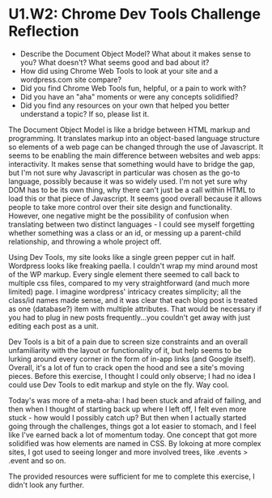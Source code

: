 # U1.W2: Chrome Dev Tools Challenge Reflection

* Describe the Document Object Model? What about it makes sense to you? What doesn't? What seems good and bad about it?
* How did using Chrome Web Tools to look at your site and a wordpress.com site compare?
* Did you find Chrome Web Tools fun, helpful, or a pain to work with?
* Did you have an "aha" moments or were any concepts solidified?
* Did you find any resources on your own that helped you better understand a topic? If so, please list it.

The Document Object Model is like a bridge between HTML markup and programming. It translates markup into an object-based language structure so elements of a web page can be changed through the use of Javascript. It seems to be enabling the main difference between websites and web apps: interactivity. It makes sense that something would have to bridge the gap, but I'm not sure why Javascript in particular was chosen as the go-to language, possibly because it was so widely used. I'm not yet sure why DOM has to be its own thing, why there can't just be a call within HTML to load this or that piece of Javascript. It seems good overall because it allows people to take more control over their site design and functionality. However, one negative might be the possibility of confusion when translating between two distinct languages - I could see myself forgetting whether something was a class or an id, or messing up a parent-child relationship, and throwing a whole project off.

Using Dev Tools, my site looks like a single green pepper cut in half. Wordpress looks like freaking paella. I couldn't wrap my mind around most of the WP markup. Every single element there seemed to call back to multiple css files, compared to my very straightforward (and much more limited) page. I imagine wordpress' intricacy creates simplicity; all the class/id names made sense, and it was clear that each blog post is treated as one (database?) item with multiple attributes. That would be necessary if you had to plug in new posts frequently...you couldn't get away with just editing each post as a unit.

Dev Tools is a bit of a pain due to screen size constraints and an overall unfamiliarity with the layout or functionality of it, but help seems to be lurking around every corner in the form of in-app links (and Google itself). Overall, it's a lot of fun to crack open the hood and see a site's moving pieces. Before this exercise, I thought I could only observe; I had no idea I could use Dev Tools to edit markup and style on the fly. Way cool.

Today's was more of a meta-aha: I had been stuck and afraid of failing, and then when I thought of starting back up where I left off, I felt even more stuck - how would I possibly catch up? But then when I actually started going through the challenges, things got a lot easier to stomach, and I feel like I've earned back a lot of momentum today. One concept that got more solidified was how elements are named in CSS. By lokoing at more complex sites, I got used to seeing longer and more involved trees, like .events > .event and so on.

The provided resources were sufficient for me to complete this exercise, I didn't look any further.